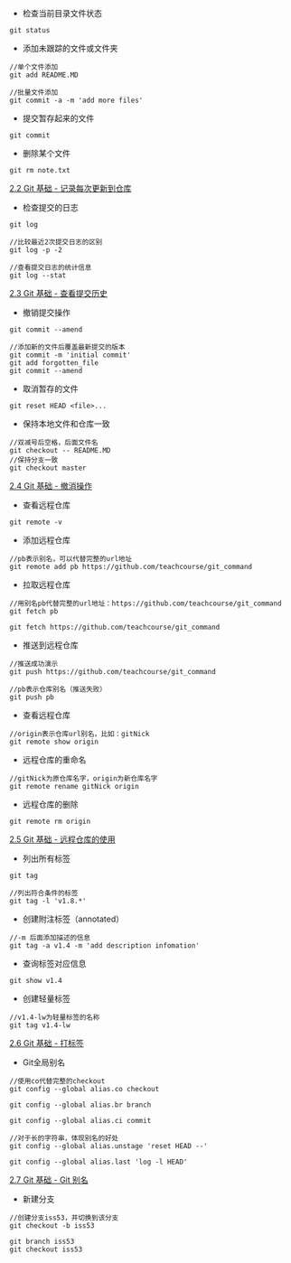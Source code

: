 - 检查当前目录文件状态

```
git status
```

- 添加未跟踪的文件或文件夹

```
//单个文件添加
git add README.MD

//批量文件添加
git commit -a -m 'add more files'
```

- 提交暂存起来的文件

```
git commit
```

- 删除某个文件

```
git rm note.txt
```
[2.2 Git 基础 - 记录每次更新到仓库](https://git-scm.com/book/zh/v2/Git-%E5%9F%BA%E7%A1%80-%E8%AE%B0%E5%BD%95%E6%AF%8F%E6%AC%A1%E6%9B%B4%E6%96%B0%E5%88%B0%E4%BB%93%E5%BA%93)


- 检查提交的日志

```
git log

//比较最近2次提交日志的区别
git log -p -2

//查看提交日志的统计信息
git log --stat
```
[2.3 Git 基础 - 查看提交历史](https://git-scm.com/book/zh/v2/Git-%E5%9F%BA%E7%A1%80-%E6%9F%A5%E7%9C%8B%E6%8F%90%E4%BA%A4%E5%8E%86%E5%8F%B2)


- 撤销提交操作

```
git commit --amend

//添加新的文件后覆盖最新提交的版本
git commit -m 'initial commit'
git add forgotten_file
git commit --amend
```

- 取消暂存的文件

```
git reset HEAD <file>...
```

- 保持本地文件和仓库一致

```
//双减号后空格，后面文件名
git checkout -- README.MD
//保持分支一致
git checkout master
```
[2.4 Git 基础 - 撤消操作](https://git-scm.com/book/zh/v2/Git-%E5%9F%BA%E7%A1%80-%E6%92%A4%E6%B6%88%E6%93%8D%E4%BD%9C)


- 查看远程仓库

```
git remote -v
```

[](img/20180412143132.jpg)


- 添加远程仓库

```
//pb表示别名，可以代替完整的url地址
git remote add pb https://github.com/teachcourse/git_command
```

- 拉取远程仓库

```
//用别名pb代替完整的url地址：https://github.com/teachcourse/git_command
git fetch pb

git fetch https://github.com/teachcourse/git_command
```

- 推送到远程仓库

```
//推送成功演示
git push https://github.com/teachcourse/git_command

//pb表示仓库别名（推送失败）
git push pb
```
[](img/20180412145754.jpg)


- 查看远程仓库

```
//origin表示仓库url别名，比如：gitNick
git remote show origin
```

- 远程仓库的重命名

```
//gitNick为原仓库名字，origin为新仓库名字
git remote rename gitNick origin
```

- 远程仓库的删除

```
git remote rm origin
```
[2.5 Git 基础 - 远程仓库的使用](https://git-scm.com/book/zh/v2/Git-%E5%9F%BA%E7%A1%80-%E8%BF%9C%E7%A8%8B%E4%BB%93%E5%BA%93%E7%9A%84%E4%BD%BF%E7%94%A8)


- 列出所有标签

```
git tag

//列出符合条件的标签
git tag -l 'v1.8.*'
```

- 创建附注标签（annotated）

```
//-m 后面添加描述的信息
git tag -a v1.4 -m 'add description infomation'
```

- 查询标签对应信息

```
git show v1.4
```

- 创建轻量标签

```
//v1.4-lw为轻量标签的名称
git tag v1.4-lw
```

[2.6 Git 基础 - 打标签](https://git-scm.com/book/zh/v2/Git-%E5%9F%BA%E7%A1%80-%E6%89%93%E6%A0%87%E7%AD%BE)


- Git全局别名

```
//使用co代替完整的checkout
git config --global alias.co checkout

git config --global alias.br branch

git config --global alias.ci commit

//对于长的字符串，体现别名的好处
git config --global alias.unstage 'reset HEAD --'

git config --global alias.last 'log -l HEAD'
```

[2.7 Git 基础 - Git 别名](https://git-scm.com/book/zh/v2/Git-%E5%9F%BA%E7%A1%80-Git-%E5%88%AB%E5%90%8D)


- 新建分支

```
//创建分支iss53，并切换到该分支
git checkout -b iss53

git branch iss53
git checkout iss53
```
